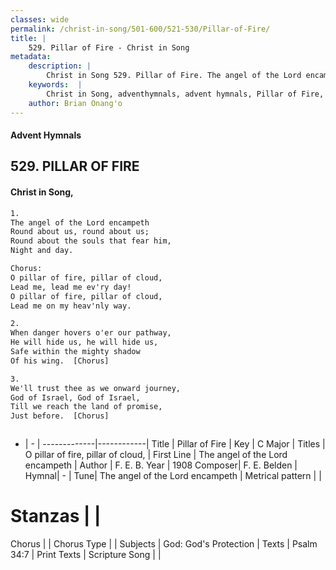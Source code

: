 ```yaml
---
classes: wide
permalink: /christ-in-song/501-600/521-530/Pillar-of-Fire/
title: |
    529. Pillar of Fire - Christ in Song
metadata:
    description: |
        Christ in Song 529. Pillar of Fire. The angel of the Lord encampeth Round about us, round about us; Round about the souls that fear him, Night and day. Chorus: O pillar of fire, pillar of cloud, Lead me, lead me ev'ry day! O pillar of fire, pillar of cloud, Lead me on my heav'nly way.
    keywords:  |
        Christ in Song, adventhymnals, advent hymnals, Pillar of Fire, The angel of the Lord encampeth. O pillar of fire, pillar of cloud,
    author: Brian Onang'o
---
```


#### Advent Hymnals
## 529. PILLAR OF FIRE
####  Christ in Song,

```txt
1.
The angel of the Lord encampeth
Round about us, round about us;
Round about the souls that fear him,
Night and day.

Chorus:
O pillar of fire, pillar of cloud,
Lead me, lead me ev'ry day!
O pillar of fire, pillar of cloud,
Lead me on my heav'nly way.

2.
When danger hovers o'er our pathway,
He will hide us, he will hide us,
Safe within the mighty shadow 
Of his wing.  [Chorus]

3.
We'll trust thee as we onward journey,
God of Israel, God of Israel,
Till we reach the land of promise,
Just before.  [Chorus]



```

- |   -  |
-------------|------------|
Title | Pillar of Fire |
Key | C Major |
Titles | O pillar of fire, pillar of cloud, |
First Line | The angel of the Lord encampeth |
Author | F. E. B.
Year | 1908
Composer| F. E. Belden |
Hymnal|  - |
Tune| The angel of the Lord encampeth |
Metrical pattern | |
# Stanzas |  |
Chorus |  |
Chorus Type |  |
Subjects | God: God's Protection |
Texts | Psalm 34:7 |
Print Texts | 
Scripture Song |  |
    
